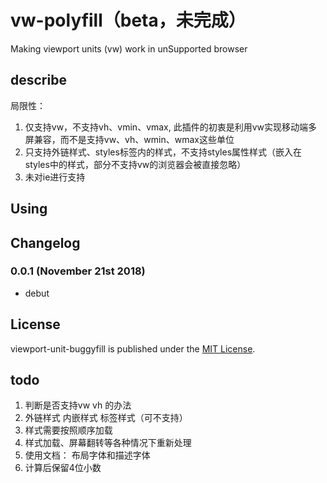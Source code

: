 # vw-polyfill（beta，未完成）
Making viewport units (vw) work in unSupported browser

## describe
局限性：
  1. 仅支持vw，不支持vh、vmin、vmax, 此插件的初衷是利用vw实现移动端多屏兼容，而不是支持vw、vh、wmin、wmax这些单位
  2. 只支持外链样式、styles标签内的样式，不支持styles属性样式（嵌入在styles中的样式，部分不支持vw的浏览器会被直接忽略）
  3. 未对ie进行支持


## Using 

## Changelog

### 0.0.1 (November 21st 2018) ###

* debut

## License

viewport-unit-buggyfill is published under the [MIT License](http://opensource.org/licenses/mit-license).

## todo

1. 判断是否支持vw vh 的办法 
2. 外链样式 内嵌样式 标签样式（可不支持）
3. 样式需要按照顺序加载 
4. 样式加载、屏幕翻转等各种情况下重新处理 
5. 使用文档： 布局字体和描述字体
6. 计算后保留4位小数
